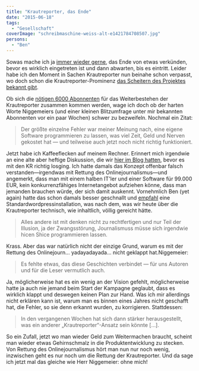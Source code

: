 ```yaml
---
title: "Krautreporter, das Ende"
date: "2015-06-18"
tags:
  - "Gesellschaft"
coverImage: "schreibmaschine-weiss-alt-e1421784708507.jpg"
persons:
  - "Ben"
---
```


Sowas mache ich ja [immer wieder gerne](http://nicobruenjes.de/2015/03/dead-dead-dead-google-is-dead/), das Ende von etwas verkünden, bevor es wirklich eingetreten ist und dann abwarten, bis es eintritt. Leider habe ich den Moment in Sachen Krautreporter nun beinahe schon verpasst, wo doch schon die Krautreporter-Prominenz [das Scheitern des Projektes bekannt gibt](http://www.stefan-niggemeier.de/blog/21340/in-eigener-sache-die-krautreporter-und-ich/).

Ob sich die [nötigen 6000 Abonnenten](http://www.journalist.de/aktuelles/meldungen/krautreporter-wir-brauchen-6000-mitglieder-um-weitermachen-zu-koennen.html) für das Weiterbestehen der Krautreporter zusammen kommen werden, wage ich doch ob der harten Worte Niggemeiers (und einer kleinen Blitzumfrage unter mir bekannten Abonnenten vor ein paar Wochen) schwer zu bezweifeln. Nochmal ein Zitat:

> Der größte einzelne Fehler war meiner Meinung nach, eine eigene Software programmieren zu lassen, was viel Zeit, Geld und Nerven gekostet hat — und teilweise auch jetzt noch nicht richtig funktioniert.

Jetzt habe ich Kaffeeflecken auf meinem Rechner. Erinnert mich irgendwie an eine alte aber heftige Diskussion, die wir [hier im Blog hatten](http://nicobruenjes.de/2014/06/krautreporter-nachlese/), bevor es mit den KR richtig losging. Ich hatte damals das Konzept offenbar falsch verstanden—irgendwas mit Rettung des Onlinejournalismus—und angemerkt, dass man mit einem halben IT'ler und einer Software für 99.000 EUR, kein konkurrenzfähiges Internetangebot aufziehen könne, dass man jemanden brauchen würde, der sich damit auskennt. Vornehmlich Ben (yet again) hatte das schon damals besser geschnallt und [empfahl](http://nicobruenjes.de/2014/06/krautreporter-nachlese/#comment-779) eine Standardwordpressinstallation, was nach dem, was wir heute über die Krautreporter technisch, wie inhaltlich, völlig gereicht hätte.

> Alles andere ist mit denken nicht zu rechtfertigen und nur Teil der Illusion, ja der Zwangsstörung, Journalismuss müsse sich irgendwie hicen Shice programmieren lassen.

Krass. Aber das war natürlich nicht der einzige Grund, warum es mit der Rettung des Onlinejourn… yadayadayada… nicht geklappt hat.Niggemeier:

> Es fehlte etwas, das diese Geschichten verbindet — für uns Autoren und für die Leser vermutlich auch.

Ja, möglicherweise hat es ein wenig an der Vision gefehlt, möglicherweise hatte ja auch nie jemand beim Start der Kampagne geglaubt, dass es wirklich klappt und deswegen keinen Plan zur Hand. Was ich mir allerdings nicht erklären kann ist, warum man es binnen eines Jahres nicht geschafft hat, die Fehler, so sie denn erkannt wurden, zu korrigieren. Stattdessen:

> In den vergangenen Wochen hat sich dann stärker herausgestellt, was ein anderer „Krautreporter“-Ansatz sein könnte \[…\].

So ein Zufall, jetzt wo man wieder Geld zum Weitermachen braucht, scheint man wieder etwas Gehirnschmalz in die Produktentwicklung zu stecken. Von Rettung des Onlinejournalismus hört man nun nur noch wenig, inzwischen geht es nur noch um die Rettung der Krautreporter. Und da sage ich jetzt mal das gleiche wie Herr Niggemeier: ohne mich!
